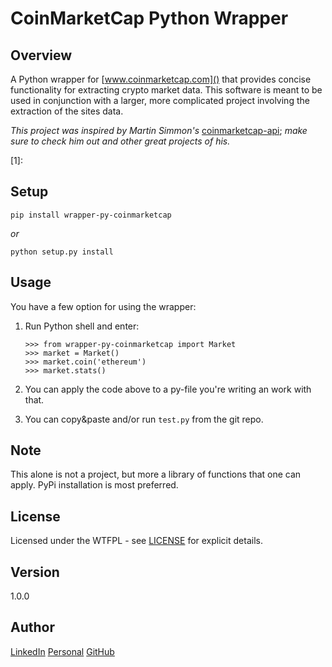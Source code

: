 # CoinMarketCap Python Wrapper

Overview
---
A Python wrapper for [www.coinmarketcap.com]() that provides concise functionality for 
extracting crypto market data. This software is meant to be used in conjunction with a 
larger, more complicated project involving the extraction of the sites data.

_This project was inspired by Martin Simmon's_ 
[coinmarketcap-api]('https://github.com/mrsmn/coinmarketcap-api');
_make sure to check him out and other great projects of his._

[1]: 

Setup
---
```
pip install wrapper-py-coinmarketcap
```
_or_
```
python setup.py install
```

Usage
---
You have a few option for using the wrapper:

1. Run Python shell and enter:

    ```
    >>> from wrapper-py-coinmarketcap import Market
    >>> market = Market()
    >>> market.coin('ethereum')
    >>> market.stats()
    ```

2. You can apply the code above to a py-file you're writing an work with that.
3. You can copy&paste and/or run `test.py` from the git repo.

Note
---
This alone is not a project, but more a library of functions that one can apply. PyPi 
installation is most preferred.

License
---
Licensed under the WTFPL - see [LICENSE](./LICENSE) for explicit details.

Version
---
1.0.0

Author
---
[LinkedIn](https://www.linkedin.com/in/brandonjohnsonxyz/)
[Personal](https://brandonjohnson.life)
[GitHub](https://github.com/bitforce)

